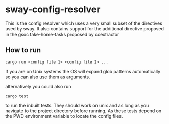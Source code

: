 # sway-config-resolver

This is the config resolver which uses a very small subset of the directives used by sway.
It also contains support for the additional directive proposed in the gsoc take-home-tasks proposed by ccextractor

## How to run

```cargo run <config file 1> <config file 2> ...```

If you are on Unix systems the OS will expand glob patterns automatically so you can also use them as arguments.

alternatively you could also run 

```cargo test``` 

to run the inbuilt tests. They should work on unix and as long as you navigate to the project directory before running,
As these tests depend on the PWD environment variable to locate the config files.

